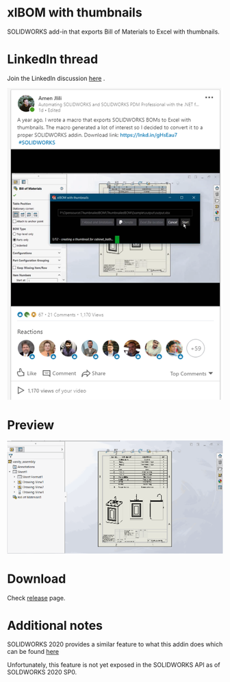# xlBOM with thumbnails
SOLIDWORKS add-in that exports Bill of Materials to Excel with thumbnails.

# LinkedIn thread

Join the LinkedIn discussion [here](https://www.linkedin.com/posts/jliliamen_solidworks-activity-6591332088224583680-B4Q0) .

![Discussion](ThumbnailedBOM/Preview/discussion.png)

# Preview
![Preview](ThumbnailedBOM/Preview/Preview.gif)


# Download
Check [release](https://github.com/jliliamen/ThumbnailedBOM/releases) page. 

# Additional notes
SOLIDWORKS 2020 provides a similar feature to what this addin does which can be found [here](http://help.solidworks.com/2020/english/solidworks/sldworks/t_saving_boms.htm)

Unfortunately, this feature is not yet exposed in the SOLIDWORKS API as of SOLDWORKS 2020 SP0.

